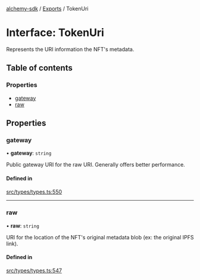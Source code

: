 [alchemy-sdk](../README.md) / [Exports](../modules.md) / TokenUri

# Interface: TokenUri

Represents the URI information the NFT's metadata.

## Table of contents

### Properties

- [gateway](TokenUri.md#gateway)
- [raw](TokenUri.md#raw)

## Properties

### gateway

• **gateway**: `string`

Public gateway URI for the raw URI. Generally offers better performance.

#### Defined in

[src/types/types.ts:550](https://github.com/alchemyplatform/alchemy-sdk-js/blob/5992f68/src/types/types.ts#L550)

___

### raw

• **raw**: `string`

URI for the location of the NFT's original metadata blob (ex: the original
IPFS link).

#### Defined in

[src/types/types.ts:547](https://github.com/alchemyplatform/alchemy-sdk-js/blob/5992f68/src/types/types.ts#L547)
